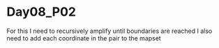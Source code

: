 # Day08_P02

For this I need to recursively amplify until boundaries are reached
I also need to add each coordinate in the pair to the mapset
